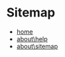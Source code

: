 # Sitemap

* [home](https://bertserveert.github.io/bertserveert.github.io-/)
* [about\help](https://bertserveert.github.io/bertserveert.github.io-/about/help.html)
* [about\sitemap](https://bertserveert.github.io/bertserveert.github.io-/about/sitemap.html)
